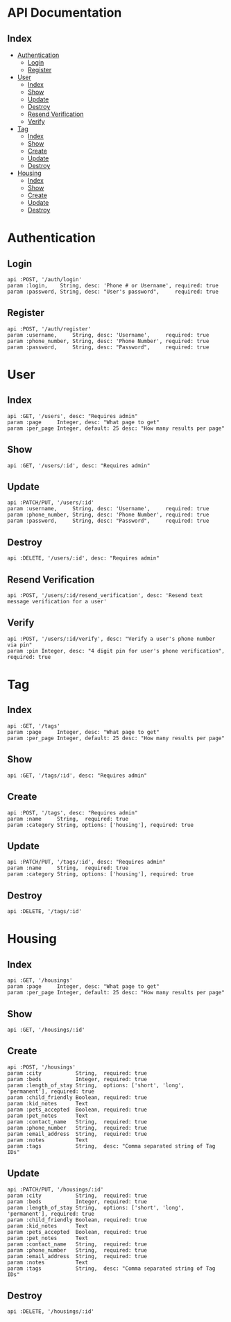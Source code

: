 # API Documentation

## Index
* [Authentication](#authentication)
  * [Login](#login)
  * [Register](#register)
* [User](#user)
  * [Index](#index-1)
  * [Show](#show)
  * [Update](#update)
  * [Destroy](#destroy)
  * [Resend Verification](#resend-verification)
  * [Verify](#verify)
* [Tag](#tag)
  * [Index](#index-2)
  * [Show](#show-1)
  * [Create](#create)
  * [Update](#update-1)
  * [Destroy](#destroy-1)
* [Housing](#housing)
  * [Index](#index-3)
  * [Show](#show-2)
  * [Create](#create-1)
  * [Update](#update-2)
  * [Destroy](#destroy-2)

# Authentication
## Login
```
api :POST, '/auth/login'
param :login,    String, desc: 'Phone # or Username', required: true
param :password, String, desc: "User's password",     required: true
```
## Register
```
api :POST, '/auth/register'
param :username,     String, desc: 'Username',     required: true
param :phone_number, String, desc: 'Phone Number', required: true
param :password,     String, desc: "Password",     required: true
```

# User
## Index
```
api :GET, '/users', desc: "Requires admin"
param :page     Integer, desc: "What page to get"
param :per_page Integer, default: 25 desc: "How many results per page"
```
## Show
```
api :GET, '/users/:id', desc: "Requires admin"
```
## Update
```
api :PATCH/PUT, '/users/:id'
param :username,     String, desc: 'Username',     required: true
param :phone_number, String, desc: 'Phone Number', required: true
param :password,     String, desc: "Password",     required: true
```
## Destroy
```
api :DELETE, '/users/:id', desc: "Requires admin"
```
## Resend Verification
```
api :POST, '/users/:id/resend_verification', desc: 'Resend text message verification for a user'
```
## Verify
```
api :POST, '/users/:id/verify', desc: "Verify a user's phone number via pin"
param :pin Integer, desc: "4 digit pin for user's phone verification", required: true
```

# Tag
## Index
```
api :GET, '/tags'
param :page     Integer, desc: "What page to get"
param :per_page Integer, default: 25 desc: "How many results per page"
```
## Show
```
api :GET, '/tags/:id', desc: "Requires admin"
```
## Create
```
api :POST, '/tags', desc: "Requires admin"
param :name     String,  required: true
param :category String, options: ['housing'], required: true
```
## Update
```
api :PATCH/PUT, '/tags/:id', desc: "Requires admin"
param :name     String,  required: true
param :category String, options: ['housing'], required: true
```
## Destroy
```
api :DELETE, '/tags/:id'
```

# Housing
## Index
```
api :GET, '/housings'
param :page     Integer, desc: "What page to get"
param :per_page Integer, default: 25 desc: "How many results per page"
```
## Show
```
api :GET, '/housings/:id'
```
## Create
```
api :POST, '/housings'
param :city           String,  required: true
param :beds           Integer, required: true
param :length_of_stay String,  options: ['short', 'long', 'permanent'], required: true
param :child_friendly Boolean, required: true
param :kid_notes      Text
param :pets_accepted  Boolean, required: true
param :pet_notes      Text
param :contact_name   String,  required: true
param :phone_number   String,  required: true
param :email_address  String,  required: true
param :notes          Text
param :tags           String,  desc: "Comma separated string of Tag IDs"
```
## Update
```
api :PATCH/PUT, '/housings/:id'
param :city           String,  required: true
param :beds           Integer, required: true
param :length_of_stay String,  options: ['short', 'long', 'permanent'], required: true
param :child_friendly Boolean, required: true
param :kid_notes      Text
param :pets_accepted  Boolean, required: true
param :pet_notes      Text
param :contact_name   String,  required: true
param :phone_number   String,  required: true
param :email_address  String,  required: true
param :notes          Text
param :tags           String,  desc: "Comma separated string of Tag IDs"
```
## Destroy
```
api :DELETE, '/housings/:id'
```
